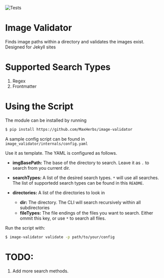 ![Tests](https://github.com/maxherbs/image-validator/actions/workflows/tests.yml/badge.svg)

# Image Validator
Finds image paths within a directory and validates the images exist. Designed for Jekyll sites

# Supported Search Types
1. Regex
2. Frontmatter

# Using the Script
The module can be installed by running 
```bash
$ pip install https://github.com/MaxHerbs/image-validator
```

A sample config script can be found in `image_validator/internals/config.yaml`

Use it as template. The YAML is configured as follows.

- **imgBasePath:** The base of the directory to search. Leave it as `.` to search from you current dir.

- **searchTypes:** A list of the desired search types. `*` will use all searches. The list of supportedd search types can be found in this `README`.

- **directories:** A list of the directories to look in
    - **dir:** The directory. The CLI will search recursively within all subdirectories
    - **fileTypes:** The file endings of the  files you want to search. Either ommit this key, or use `*` to search all files.

Run the script with:

```bash
$ image-validator validate -p path/to/your/config
```

# TODO:
1. Add more search methods.